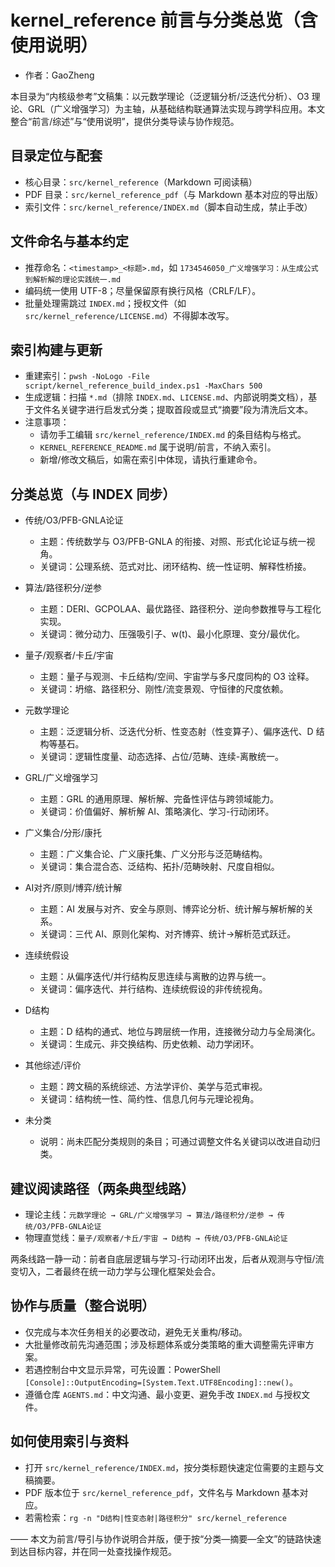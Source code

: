 # kernel_reference 前言与分类总览（含使用说明）

- 作者：GaoZheng

本目录为“内核级参考”文稿集：以元数学理论（泛逻辑分析/泛迭代分析）、O3 理论、GRL（广义增强学习）为主轴，从基础结构联通算法实现与跨学科应用。本文整合“前言/综述”与“使用说明”，提供分类导读与协作规范。

## 目录定位与配套

- 核心目录：`src/kernel_reference`（Markdown 可阅读稿）
- PDF 目录：`src/kernel_reference_pdf`（与 Markdown 基本对应的导出版）
- 索引文件：`src/kernel_reference/INDEX.md`（脚本自动生成，禁止手改）

## 文件命名与基本约定

- 推荐命名：`<timestamp>_<标题>.md`，如 `1734546050_广义增强学习：从生成公式到解析解的理论实践统一.md`
- 编码统一使用 UTF-8；尽量保留原有换行风格（CRLF/LF）。
- 批量处理需跳过 `INDEX.md`；授权文件（如 `src/kernel_reference/LICENSE.md`）不得脚本改写。

## 索引构建与更新

- 重建索引：`pwsh -NoLogo -File script/kernel_reference_build_index.ps1 -MaxChars 500`
- 生成逻辑：扫描 `*.md`（排除 `INDEX.md`、`LICENSE.md`、内部说明类文档），基于文件名关键字进行启发式分类；提取首段或显式“摘要”段为清洗后文本。
- 注意事项：
  - 请勿手工编辑 `src/kernel_reference/INDEX.md` 的条目结构与格式。
  - `KERNEL_REFERENCE_README.md` 属于说明/前言，不纳入索引。
  - 新增/修改文稿后，如需在索引中体现，请执行重建命令。

## 分类总览（与 INDEX 同步）

- 传统/O3/PFB-GNLA论证
  - 主题：传统数学与 O3/PFB-GNLA 的衔接、对照、形式化论证与统一视角。
  - 关键词：公理系统、范式对比、闭环结构、统一性证明、解释性桥接。

- 算法/路径积分/逆参
  - 主题：DERI、GCPOLAA、最优路径、路径积分、逆向参数推导与工程化实现。
  - 关键词：微分动力、压强吸引子、w(t)、最小化原理、变分/最优化。

- 量子/观察者/卡丘/宇宙
  - 主题：量子与观测、卡丘结构/空间、宇宙学与多尺度同构的 O3 诠释。
  - 关键词：坍缩、路径积分、刚性/流变景观、守恒律的尺度依赖。

- 元数学理论
  - 主题：泛逻辑分析、泛迭代分析、性变态射（性变算子）、偏序迭代、D 结构等基石。
  - 关键词：逻辑性度量、动态选择、占位/范畴、连续-离散统一。

- GRL/广义增强学习
  - 主题：GRL 的通用原理、解析解、完备性评估与跨领域能力。
  - 关键词：价值偏好、解析解 AI、策略演化、学习-行动闭环。

- 广义集合/分形/康托
  - 主题：广义集合论、广义康托集、广义分形与泛范畴结构。
  - 关键词：集合混合态、泛结构、拓扑/范畴映射、尺度自相似。

- AI对齐/原则/博弈/统计解
  - 主题：AI 发展与对齐、安全与原则、博弈论分析、统计解与解析解的关系。
  - 关键词：三代 AI、原则化架构、对齐博弈、统计→解析范式跃迁。

- 连续统假设
  - 主题：从偏序迭代/并行结构反思连续与离散的边界与统一。
  - 关键词：偏序迭代、并行结构、连续统假设的非传统视角。

- D结构
  - 主题：D 结构的通式、地位与跨层统一作用，连接微分动力与全局演化。
  - 关键词：生成元、非交换结构、历史依赖、动力学闭环。

- 其他综述/评价
  - 主题：跨文稿的系统综述、方法学评价、美学与范式审视。
  - 关键词：结构统一性、简约性、信息几何与元理论视角。

- 未分类
  - 说明：尚未匹配分类规则的条目；可通过调整文件名关键词以改进自动归类。

## 建议阅读路径（两条典型线路）

- 理论主线：`元数学理论 → GRL/广义增强学习 → 算法/路径积分/逆参 → 传统/O3/PFB-GNLA论证`
- 物理直觉线：`量子/观察者/卡丘/宇宙 → D结构 → 传统/O3/PFB-GNLA论证`

两条线路一静一动：前者自底层逻辑与学习-行动闭环出发，后者从观测与守恒/流变切入，二者最终在统一动力学与公理化框架处会合。

## 协作与质量（整合说明）

- 仅完成与本次任务相关的必要改动，避免无关重构/移动。
- 大批量修改前先沟通范围；涉及标题体系或分类策略的重大调整需先评审方案。
- 若遇控制台中文显示异常，可先设置：PowerShell `[Console]::OutputEncoding=[System.Text.UTF8Encoding]::new()`。
- 遵循仓库 `AGENTS.md`：中文沟通、最小变更、避免手改 `INDEX.md` 与授权文件。

## 如何使用索引与资料

- 打开 `src/kernel_reference/INDEX.md`，按分类标题快速定位需要的主题与文稿摘要。
- PDF 版本位于 `src/kernel_reference_pdf`，文件名与 Markdown 基本对应。
- 若需检索：`rg -n "D结构|性变态射|路径积分" src/kernel_reference`

—— 本文为前言/导引与协作说明合并版，便于按“分类—摘要—全文”的链路快速到达目标内容，并在同一处查找操作规范。

